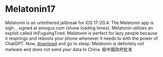 # Melatonin17
Melatonin is an untethered jailbreak for iOS 17-20.4. The Melatonin app is sigh... signed at amogus.com (sloow loading times). Melatonin utilizes an exploit called ImFuguingTired. Melatonin is perfect for lazy people because it resprings and reboots your phone whenever it needs to with the power of ChatGPT. Now, [download](https://github.com/prohaxxer/Melatonin17/tree/Melatonin) and go to sleep. Melatonin is definitely not malware and does not send your data to China. 經中國政府批准
